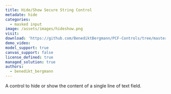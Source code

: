 ```yaml
---
title: Hide/Show Secure String Control
metadate: hide
categories:
  - masked input
image: /assets/images/hideshow.png
visit: 
download: 'https://github.com/BenediktBergmann/PCF-Controls/tree/master/HideShowSecureStringControl'
demo_video: 
model_support: true
canvas_support: false
license_defined: true
managed_solution: true
authors:
  - benedikt_bergmann
---
```


A control to hide or show the content of a single line of text field.
